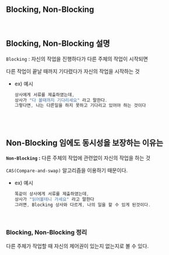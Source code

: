 ## Blocking, Non-Blocking

<br/>

## Blocking, Non-Blocking 설명

`Blocking` : 자신의 작업을 진행하다가 다른 주체의 작업이 시작되면 

다른 작업이 끝날 때까지 기다렸다가 자신의 작업을 시작하는 것

- ex) 예시
    
    ```java
    상사에게 서류를 제출하였는데, 
    상사가 "다 볼때까지 기다리세요" 라고 말한다.
    그렇다면, 나는 다른일을 하지 못하고 기다리고 있어야 하는 것이다
    ```

<br/><br/>

## Non-Blocking 임에도 동시성을 보장하는 이유는

**`Non-Blocking` :** 다른 주체의 작업에 관련없이 자신의 작업을 하는 것

`CAS(Compare-and-swap)` 알고리즘을 이용하기 때문이다.

- ex) 예시
    
    ```java
    똑같이 상사에게 서류를 제출하였는데,
    상사가 "읽어볼테니 가세요" 라고 말한다
    그러면, Blocking 상사와 다르게, 나의 일을 할 수 있게 된것이다.
    ```

<br/>

### Blocking, Non-Blocking 정리

다른 주체가 작업할 때 자신의 제어권이 있는지 없는지로 볼 수 있다.